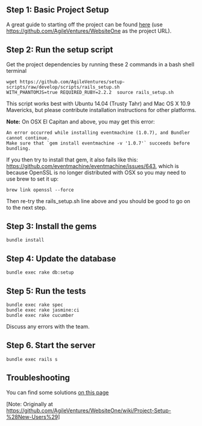 ## Step 1: Basic Project Setup

A great guide to starting off the project can be found [here](http://www.agileventures.org/articles/project-setup-new-users) (use https://github.com/AgileVentures/WebsiteOne as the project URL).

## Step 2: Run the setup script

Get the project dependencies by running these 2 commands in a bash shell terminal

    wget https://github.com/AgileVentures/setup-scripts/raw/develop/scripts/rails_setup.sh
    WITH_PHANTOMJS=true REQUIRED_RUBY=2.2.2  source rails_setup.sh

This script works best with Ubuntu 14.04 (Trusty Tahr) and Mac OS X 10.9 Mavericks, but please contribute installation instructions for other platforms.

**Note:** On OSX El Capitan and above, you may get this error:

    An error occurred while installing eventmachine (1.0.7), and Bundler cannot continue.
    Make sure that `gem install eventmachine -v '1.0.7'` succeeds before bundling.

If you then try to install that gem, it also fails like this: https://github.com/eventmachine/eventmachine/issues/643, which is because OpenSSL is no longer distributed with OSX so you may need to use brew to set it up:

    brew link openssl --force

Then re-try the rails_setup.sh line above and you should be good to go on to the next step.

## Step 3: Install the gems

    bundle install

## Step 4: Update the database

    bundle exec rake db:setup

## Step 5: Run the tests

    bundle exec rake spec
    bundle exec rake jasmine:ci
    bundle exec rake cucumber

Discuss any errors with the team.

## Step 6. Start the server

    bundle exec rails s

## Troubleshooting

You can find some solutions [on this page](development_environment_set_up.md)


[Note: Originally at https://github.com/AgileVentures/WebsiteOne/wiki/Project-Setup-%28New-Users%29]